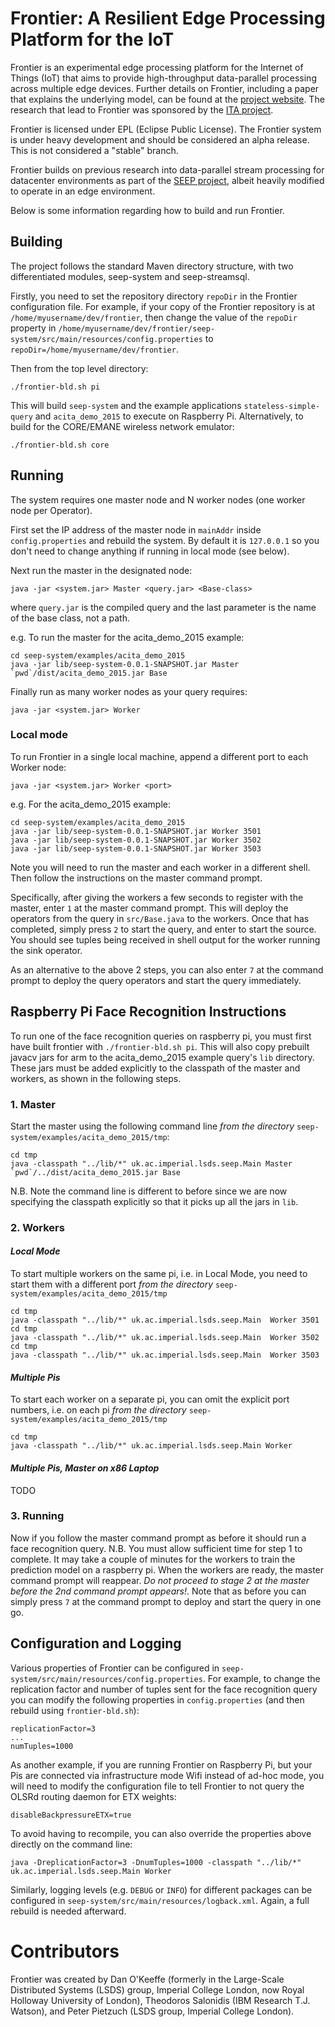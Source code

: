# Frontier: A Resilient Edge Processing Platform for the IoT
Frontier is an experimental edge processing platform for the Internet of Things
(IoT) that aims to provide high-throughput data-parallel processing across multiple
edge devices. Further details on Frontier, including a paper that explains the underlying 
model, can be found at the [project website](http://lsds.doc.ic.ac.uk/projects/ita-dsm). The 
research that lead to Frontier was sponsored by the [ITA project](http://nis-ita.org).

Frontier is licensed under EPL (Eclipse Public License). The Frontier system is
under heavy development and should be considered an alpha release. This is not
considered a "stable" branch.

Frontier builds on previous research into data-parallel stream processing for 
datacenter environments as part of the [SEEP project](http://lsds.doc.ic.ac.uk/projects/seep),
albeit heavily modified to operate in an edge environment. 

Below is some information regarding how to build and run Frontier.

## Building 
The project follows the standard Maven directory structure, with two
differentiated modules, seep-system and seep-streamsql.

Firstly, you need to set the repository directory `repoDir` in the Frontier
configuration file. For example, if your copy of the Frontier
repository is at `/home/myusername/dev/frontier`, then change the value of
the `repoDir` property in
`/home/myusername/dev/frontier/seep-system/src/main/resources/config.properties`
to `repoDir=/home/myusername/dev/frontier`.

Then from the top level directory:

```./frontier-bld.sh pi```

This will build `seep-system` and the example applications `stateless-simple-query` and
`acita_demo_2015` to execute on Raspberry Pi. Alternatively, to build for the
CORE/EMANE wireless network emulator:

```./frontier-bld.sh core```

## Running
The system requires one master node and N worker nodes (one worker node per
Operator).

First set the IP address of the master node in `mainAddr` inside
`config.properties` and rebuild the system. By default it is `127.0.0.1`
so you don't need to change anything if running in local mode (see below).

Next run the master in the designated node:

```java -jar <system.jar> Master <query.jar> <Base-class>```

where `query.jar` is the compiled query and the last parameter is the name of 
the base class, not a path.

e.g. To run the master for the acita_demo_2015 example:
```
cd seep-system/examples/acita_demo_2015
java -jar lib/seep-system-0.0.1-SNAPSHOT.jar Master `pwd`/dist/acita_demo_2015.jar Base
```

Finally run as many worker nodes as your query requires:

```java -jar <system.jar> Worker```

### Local mode

To run Frontier in a single local machine, append a different port to
each Worker node:

```java -jar <system.jar> Worker <port>```

e.g. For the acita_demo_2015 example:
```
cd seep-system/examples/acita_demo_2015
java -jar lib/seep-system-0.0.1-SNAPSHOT.jar Worker 3501 
java -jar lib/seep-system-0.0.1-SNAPSHOT.jar Worker 3502 
java -jar lib/seep-system-0.0.1-SNAPSHOT.jar Worker 3503 
```

Note you will need to run the master and each worker in a different shell. Then follow
the instructions on the master command prompt. 

Specifically, after giving the workers a few seconds to register with the master, enter `1` at the master command prompt.
This will deploy the operators from the query in `src/Base.java` to the workers.
Once that has completed, simply press `2` to start the query, and enter to start the source.
You should see tuples being received in shell output for the worker running the sink operator.

As an alternative to the above 2 steps, you can also enter `7` at the command prompt to deploy the query operators
and start the query immediately.

## Raspberry Pi Face Recognition Instructions
To run one of the face recognition queries on raspberry pi, you must first have built frontier with `./frontier-bld.sh pi`. This will also copy prebuilt javacv jars for arm to the acita_demo_2015 example query's `lib` directory. These jars must be added explicitly to the classpath of the master and workers, as shown in the following steps.

### 1. Master
Start the master using the following command line *from the directory* `seep-system/examples/acita_demo_2015/tmp`:
```
cd tmp
java -classpath "../lib/*" uk.ac.imperial.lsds.seep.Main Master `pwd`/../dist/acita_demo_2015.jar Base
```

N.B. Note the command line is different to before since we are now specifying the classpath explicitly so that it picks up all the jars in `lib`.

### 2. Workers 
#### *Local Mode*
To start multiple workers on the same pi, i.e. in Local Mode, you need to start them with a different port *from the directory* `seep-system/examples/acita_demo_2015/tmp`
```
cd tmp
java -classpath "../lib/*" uk.ac.imperial.lsds.seep.Main  Worker 3501
cd tmp
java -classpath "../lib/*" uk.ac.imperial.lsds.seep.Main  Worker 3502
cd tmp
java -classpath "../lib/*" uk.ac.imperial.lsds.seep.Main  Worker 3503
```

#### *Multiple Pis*
To start each worker on a separate pi, you can omit the explicit port numbers, i.e. on each pi *from the directory* `seep-system/examples/acita_demo_2015/tmp`
```
cd tmp
java -classpath "../lib/*" uk.ac.imperial.lsds.seep.Main Worker
```

#### *Multiple Pis, Master on x86 Laptop*
TODO

### 3. Running
Now if you follow the master command prompt as before it should run a face recognition query.
N.B. You must allow sufficient time for step 1 to complete. It may take a couple of minutes for the workers to
train the prediction model on a raspberry pi. When the workers are ready, the master command prompt will reappear.
*Do not proceed to stage 2 at the master before the 2nd command prompt appears!*. Note that as before you can simply
press `7` at the command prompt to deploy and start the query in one go.

## Configuration and Logging
Various properties of Frontier can be configured in `seep-system/src/main/resources/config.properties`.
For example, to change the replication factor and number of tuples sent for the face recognition query you can
modify the following properties in `config.properties` (and then rebuild using `frontier-bld.sh`):
```
replicationFactor=3
...
numTuples=1000
```
As another example, if you are running Frontier on Raspberry Pi, but your Pis are connected via infrastructure mode Wifi instead of ad-hoc mode, you will need to modify the configuration file to tell Frontier to not query the OLSRd routing daemon for ETX weights:

```
disableBackpressureETX=true
```

To avoid having to recompile, you can also override the properties above directly on the command line:

```
java -DreplicationFactor=3 -DnumTuples=1000 -classpath "../lib/*" uk.ac.imperial.lsds.seep.Main Worker
```

Similarly, logging levels (e.g. `DEBUG` or `INFO`) for different packages can be configured in `seep-system/src/main/resources/logback.xml`.
Again, a full rebuild is needed afterward.

# Contributors
Frontier was created by Dan O'Keeffe (formerly in the Large-Scale Distributed Systems (LSDS) group, Imperial College London, now Royal Holloway University of London),
Theodoros Salonidis (IBM Research T.J. Watson), and Peter Pietzuch (LSDS group, Imperial College London).

